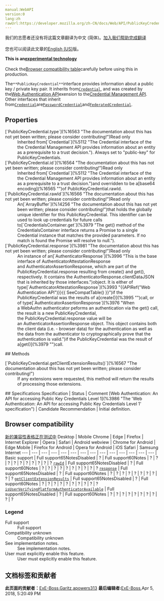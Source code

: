 ```yaml
---
manual:WebAPI
version:0
lang:zh
rawUrl:https://developer.mozilla.org/zh-CN/docs/Web/API/PublicKeyCredential
---
```




<bdi>我们的志愿者还没有将这篇文章翻译为<bdi>中文 (简体)</bdi>。[加入我们帮助完成翻译](%16561 "")<br></br>您也可以阅读此文章的[English (US)](%3980 "")版。</bdi>






**This is an[experimental technology](%3404 "")**<br></br>Check the[Browser compatibility table](%16562 "")carefully before using this in production.




The`**PublicKeyCredential**`interface provides information about a public key / private key pair. It inherits from[`Credential`](%5112 "The Credential interface of the the Credential Management API provides information about an entity as a prerequisite to a trust decision."), and was created by the[Web Authentication API](%3978 "")exension to the[Credential Management API](%5114 ""). Other interfaces that inherit from[`Credential`](%5112 "The Credential interface of the the Credential Management API provides information about an entity as a prerequisite to a trust decision.")are[`PasswordCredential`](%5117 "The interface of the Credential Management API provides information about a username/password pair. In supporting browsers an instance of this class may be passed in the credential member of the init object for global fetch.")and[`FederatedCredential`](%5118 "The FederatedCredential interface of the the Credential Management API provides information about credentials from a federated identity provider. A federated identity provider is an entity that a website trusts to correctly authenticate a user, and that provides an API for that purpose. OpenID Connect is an example of a federated identity provider framework.").


## Properties<a name="Properties"></a>
<dl><dt>[`PublicKeyCredential.type`](%16563 "The documentation about this has not yet been written; please consider contributing!")Read only</dt><dd>Inherited from[`Credential`](%5112 "The Credential interface of the the Credential Management API provides information about an entity as a prerequisite to a trust decision."). Always set to &quot;public-key&quot; for PublicKeyCredentials.</dd><dt>[`PublicKeyCredential.id`](%16564 "The documentation about this has not yet been written; please consider contributing!")Read only</dt><dd>Inherited from[`Credential`](%5112 "The Credential interface of the the Credential Management API provides information about an entity as a prerequisite to a trust decision.")and overridden to be a[base64 encoding](%16565 "")of PublicKeyCredential.rawId.</dd><dt>[`PublicKeyCredential.rawId`](%16566 "The documentation about this has not yet been written; please consider contributing!")Read only</dt><dd>An[`ArrayBuffer`](%14256 "The documentation about this has not yet been written; please consider contributing!")that holds the globally unique identifier for this PublicKeyCredential. This identifier can be used to look up credentials for future calls to[`CredentialsContainer.get`](%3979 "The get() method of the CredentialsContainer interface returns a Promise to a single Credential instance that matches the provided parameters. If no match is found the Promise will resolve to null.").</dd><dt>[`PublicKeyCredential.response`](%3981 "The documentation about this has not yet been written; please consider contributing!")Read only</dt><dd>An instance of an[`AuthenticatorResponse`](%3996 "This is the base interface of AuthenticatorAttestationResponse and AuthenticatorAssertionResponse, which are part of the PublicKeyCredential.response resulting from create() and get(), respectively. It contains the AuthenticatorResponse.clientDataJSON that is inherited by those interfaces.")object. It is either of type[`AuthenticatorAttestationResponse`](%3993 "{{APIRef("Web Authentication API")}}{{ SeeCompatTable() }}")if the PublicKeyCredential was the results of a[create()](%3995 "")call, or of type[`AuthenticatorAssertionResponse`](%3976 "When a WebAuthn authenticator peforms an authentication via the get() call, the result is a new PublicKeyCredential, the PublicKeyCredential.response value will be an AuthenticatorAssertionResponse object. This object contains both the client data (i.e. - browser data) for the authentication as well as the data from the authenticator to cryptographically prove that the authentication is valid.")if the PublicKeyCredential was the result of a[get()](%3979 "")call.</dd></dl>
## Methods<a name="Methods"></a>
<dl><dt>[`PublicKeyCredential.getClientExtensionResults()`](%16567 "The documentation about this has not yet been written; please consider contributing!")</dt><dd>If any extensions were requested, this method will return the results of processing those extensions.</dd></dl>
## Specifications<a name="Specifications"></a>
Specification | Status | Comment 
[Web Authentication: An API for accessing Public Key Credentials Level 1](%3986 "The 'Web Authentication: An API for accessing Public Key Credentials Level 1' specification") | Candidate Recommendation | Initial definition. 


## Browser compatibility<a name="Browser_compatibility"></a>
[新的兼容性表格正在测试中<i></i>](%3360 "")
<abbr>Desktop<i></i></abbr> | <abbr>Mobile<i></i></abbr> 
<abbr>Chrome<i></i></abbr> | <abbr>Edge<i></i></abbr> | <abbr>Firefox<i></i></abbr> | <abbr>Internet Explorer<i></i></abbr> | <abbr>Opera<i></i></abbr> | <abbr>Safari<i></i></abbr> | <abbr>Android webview<i></i></abbr> | <abbr>Chrome for Android<i></i></abbr> | <abbr>Edge Mobile<i></i></abbr> | <abbr>Firefox for Android<i></i></abbr> | <abbr>Opera for Android<i></i></abbr> | <abbr>iOS Safari<i></i></abbr> | <abbr>Samsung Internet<i></i></abbr> 
 ---  |  ---  |  ---  |  ---  |  ---  |  ---  |  ---  |  ---  |  ---  |  ---  |  ---  |  ---  |  ---  |  ---  | 
Basic support | <abbr>Full support</abbr>65<abbr>Notes<i></i></abbr><abbr>Disabled<i></i></abbr> | <abbr>?</abbr> | <abbr>Full support</abbr>60<abbr>Notes<i></i></abbr> | <abbr>?</abbr> | <abbr>?</abbr> | <abbr>?</abbr> | <abbr>?</abbr> | <abbr>?</abbr> | <abbr>?</abbr> | <abbr>?</abbr> | <abbr>?</abbr> | <abbr>?</abbr> | <abbr>?</abbr> 
[`rawId`](%16568 "") | <abbr>Full support</abbr>65<abbr>Notes<i></i></abbr><abbr>Disabled<i></i></abbr> | <abbr>?</abbr> | <abbr>Full support</abbr>60<abbr>Notes<i></i></abbr> | <abbr>?</abbr> | <abbr>?</abbr> | <abbr>?</abbr> | <abbr>?</abbr> | <abbr>?</abbr> | <abbr>?</abbr> | <abbr>?</abbr> | <abbr>?</abbr> | <abbr>?</abbr> | <abbr>?</abbr> 
[`response`](%16569 "") | <abbr>Full support</abbr>65<abbr>Notes<i></i></abbr><abbr>Disabled<i></i></abbr> | <abbr>?</abbr> | <abbr>Full support</abbr>60<abbr>Notes<i></i></abbr> | <abbr>?</abbr> | <abbr>?</abbr> | <abbr>?</abbr> | <abbr>?</abbr> | <abbr>?</abbr> | <abbr>?</abbr> | <abbr>?</abbr> | <abbr>?</abbr> | <abbr>?</abbr> | <abbr>?</abbr> 
[`getClientExtensionResults`](%16570 "") | <abbr>Full support</abbr>65<abbr>Notes<i></i></abbr><abbr>Disabled<i></i></abbr> | <abbr>?</abbr> | <abbr>Full support</abbr>60<abbr>Notes<i></i></abbr> | <abbr>?</abbr> | <abbr>?</abbr> | <abbr>?</abbr> | <abbr>?</abbr> | <abbr>?</abbr> | <abbr>?</abbr> | <abbr>?</abbr> | <abbr>?</abbr> | <abbr>?</abbr> | <abbr>?</abbr> 
[`isUserVerifyingPlatformAuthenticatorAvailable`](%16571 "") | <abbr>Full support</abbr>65<abbr>Notes<i></i></abbr><abbr>Disabled<i></i></abbr> | <abbr>?</abbr> | <abbr>Full support</abbr>60<abbr>Notes<i></i></abbr> | <abbr>?</abbr> | <abbr>?</abbr> | <abbr>?</abbr> | <abbr>?</abbr> | <abbr>?</abbr> | <abbr>?</abbr> | <abbr>?</abbr> | <abbr>?</abbr> | <abbr>?</abbr> | <abbr>?</abbr> 


### Legend<a name="Legend"></a>
<dl><dt><abbr>Full support</abbr></dt><dd>Full support</dd><dt><abbr>Compatibility unknown</abbr></dt><dd>Compatibility unknown</dd><dt><abbr>See implementation notes.<i></i></abbr></dt><dd>See implementation notes.</dd><dt><abbr>User must explicitly enable this feature.<i></i></abbr></dt><dd>User must explicitly enable this feature.</dd></dl>



## 文档标签和贡献者
**此页面的贡献者：**[ExE-Boss](%3990 ""),[Garitz](%5126 ""),[apowers313](%3991 "")
**最后编辑者:**[ExE-Boss](%3990 ""),<time>Apr 5, 2018, 5:20:49 PM</time>


